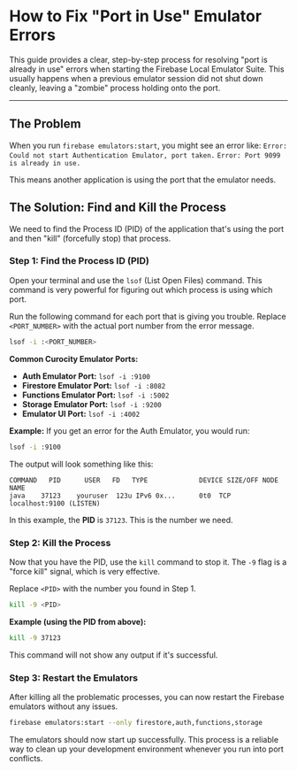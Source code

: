 # How to Fix "Port in Use" Emulator Errors

This guide provides a clear, step-by-step process for resolving "port is already in use" errors when starting the Firebase Local Emulator Suite. This usually happens when a previous emulator session did not shut down cleanly, leaving a "zombie" process holding onto the port.

---

## The Problem

When you run `firebase emulators:start`, you might see an error like:
`Error: Could not start Authentication Emulator, port taken.`
`Error: Port 9099 is already in use.`

This means another application is using the port that the emulator needs.

## The Solution: Find and Kill the Process

We need to find the Process ID (PID) of the application that's using the port and then "kill" (forcefully stop) that process.

### Step 1: Find the Process ID (PID)

Open your terminal and use the `lsof` (List Open Files) command. This command is very powerful for figuring out which process is using which port.

Run the following command for each port that is giving you trouble. Replace `<PORT_NUMBER>` with the actual port number from the error message.

```bash
lsof -i :<PORT_NUMBER>
```

**Common Curocity Emulator Ports:**
*   **Auth Emulator Port:** `lsof -i :9100`
*   **Firestore Emulator Port:** `lsof -i :8082`
*   **Functions Emulator Port:** `lsof -i :5002`
*   **Storage Emulator Port:** `lsof -i :9200`
*   **Emulator UI Port:** `lsof -i :4002`

**Example:**
If you get an error for the Auth Emulator, you would run:
```bash
lsof -i :9100
```

The output will look something like this:
```
COMMAND   PID      USER   FD   TYPE             DEVICE SIZE/OFF NODE NAME
java    37123    youruser  123u IPv6 0x...      0t0  TCP localhost:9100 (LISTEN)
```
In this example, the **PID** is `37123`. This is the number we need.

### Step 2: Kill the Process

Now that you have the PID, use the `kill` command to stop it. The `-9` flag is a "force kill" signal, which is very effective.

Replace `<PID>` with the number you found in Step 1.

```bash
kill -9 <PID>
```

**Example (using the PID from above):**
```bash
kill -9 37123
```

This command will not show any output if it's successful.

### Step 3: Restart the Emulators

After killing all the problematic processes, you can now restart the Firebase emulators without any issues.

```bash
firebase emulators:start --only firestore,auth,functions,storage
```

The emulators should now start up successfully. This process is a reliable way to clean up your development environment whenever you run into port conflicts.
